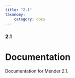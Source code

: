 ```yaml
---
title: "2.1"
taxonomy:
    category: docs
---
```

<!--AUTOVERSION: "title: \"Development\""/integration/complain-->
<!--
Exception to the rule about AUTOVERSION tags coming before their affected block:
For page headers the tag may come after due to misrendering if it is above.
-->

### 2.1

# Documentation

<!--AUTOVERSION: "bleeding-edge % branch"/integration/complain-->
Documentation for Mender 2.1.
